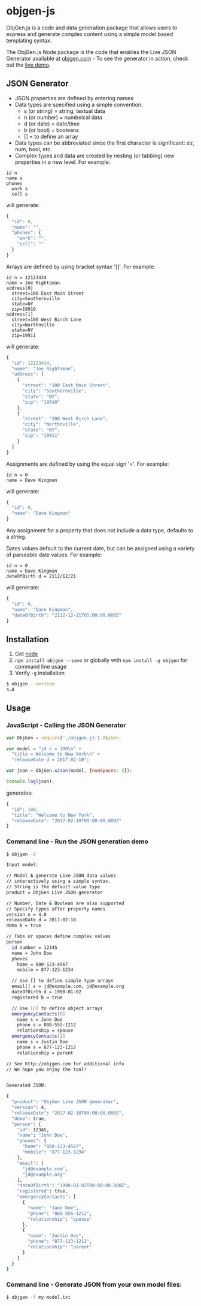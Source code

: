 # objgen-js

ObjGen.js is a code and data generation package that allows users to express and generate complex content using a simple model based templating syntax.

The ObjGen.js Node package is the code that enables the Live JSON Generator available at [objgen.com](http://objgen.com/json) - To see the generator in action, check out the [live demo](http://objgen.com/json/?demo=true).

## JSON Generator

- JSON properties are defined by entering names
- Data types are specified using a simple convention:
  - s (or string) = string, textual data
  - n (or number) = numbeical data
  - d (or date) = date/time
  - b (or bool) = booleans
  - [] = to define an array
- Data types can be abbreviated since the first character is significant: str, num, bool, etc.
- Complex types and data are created by nesting (or tabbing) new properties in a new level. For example:

```
id n
name s
phones
  work s
  cell s
```

will generate:

```js
{
  "id": 0,
  "name": "",
  "phones": {
    "work": "",
    "cell": ""
  }
}
```

Arrays are defined by using bracket syntax '[]'. For example:

```
id n = 12123434
name = Joe Rightsman
address[0]
  street=100 East Main Street
  city=Southernville
  state=NY
  zip=19910
address[1]
  street=100 West Birch Lane
  city=Northnville
  state=NY
  zip=19911
```

will generate:

```js
{
  "id": 12123434,
  "name": "Joe Rightsman",
  "address": [
    {
      "street": "100 East Main Street",
      "city": "Southernville",
      "state": "NY",
      "zip": "19910"
    },
    {
      "street": "100 West Birch Lane",
      "city": "Northnville",
      "state": "NY",
      "zip": "19911"
    }
  ]
}
```

Assignments are defined by using the equal sign '='. For example:

```
id n = 0
name = Dave Kingman
```

will generate:

```js
{
  "id": 0,
  "name": "Dave Kingman"
}
```

Any assignment for a property that does not include a data type, defaults to a string.

Dates values default to the current date, but can be assigned using a variety of parseable date values. For example:

```
id n = 0
name = Dave Kingman
dateOfBirth d = 2112/12/21
```

will generate:

```js
{
  "id": 0,
  "name": "Dave Kingman",
  "dateOfBirth": "2112-12-21T05:00:00.000Z"
}
```

## Installation

1. Get [node](https://nodejs.org)
2. `npm install objgen --save` or globally with `npm install -g objgen` for command line usage
3. Verify `-g` installation

```sh
$ objgen --version
4.0
```

## Usage

### JavaScript - Calling the JSON Generator

```js
var ObjGen = require('./objgen.js').ObjGen;

var model = "id n = 100\n" +
  "title = Welcome to New York\n" +
  "releaseDate d = 2017-02-10";

var json = ObjGen.xJson(model, {numSpaces: 2});

console.log(json);
```

generates:

```js
{
  "id": 100,
  "title": "Welcome to New York",
  "releaseDate": "2017-02-10T00:00:00.000Z"
}
```

### Command line - Run the JSON generation demo

```sh
$ objgen -d

Input model:

// Model & generate Live JSON data values
// interactively using a simple syntax.
// String is the default value type
product = ObjGen Live JSON generator

// Number, Date & Boolean are also supported
// Specify types after property names
version n = 4.0
releaseDate d = 2017-02-10
demo b = true

// Tabs or spaces define complex values
person
  id number = 12345
  name = John Doe
  phones
    home = 800-123-4567
    mobile = 877-123-1234

  // Use [] to define simple type arrays
  email[] s = jd@example.com, jd@example.org
  dateOfBirth d = 1990-01-02
  registered b = true

  // Use [n] to define object arrays
  emergencyContacts[0]
    name s = Jane Doe
    phone s = 888-555-1212
    relationship = spouse
  emergencyContacts[1]
    name s = Justin Doe
    phone s = 877-123-1212
    relationship = parent

// See http://objgen.com for additional info
// We hope you enjoy the tool!


Generated JSON:

{
  "product": "ObjGen Live JSON generator",
  "version": 4,
  "releaseDate": "2017-02-10T00:00:00.000Z",
  "demo": true,
  "person": {
    "id": 12345,
    "name": "John Doe",
    "phones": {
      "home": "800-123-4567",
      "mobile": "877-123-1234"
    },
    "email": [
      "jd@example.com",
      "jd@example.org"
    ],
    "dateOfBirth": "1990-01-02T00:00:00.000Z",
    "registered": true,
    "emergencyContacts": [
      {
        "name": "Jane Doe",
        "phone": "888-555-1212",
        "relationship": "spouse"
      },
      {
        "name": "Justin Doe",
        "phone": "877-123-1212",
        "relationship": "parent"
      }
    ]
  }
}
```

### Command line - Generate JSON from your own model files:

```sh
$ objgen -f my-model.txt
```
